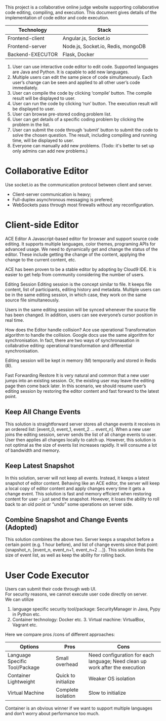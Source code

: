 This project is a collaborative online judge website supporting collaborative code editing, compiling, and execution.
This document gives details of the implementation of code editor and code execution.

|Technology | Stack|
| --- | --- |
| Frontend-client | Angular.js, Socket.io |
| Frontend-server | Node.js, Socket.io, Redis, mongoDB |
| Backend-EXECUTOR | Flask, Docker |


1. User can use interactive code editor to edit code. Supported languages are Java and Python. 
   It is capable to add new languages.  
2. Multiple users can edit the same piece of code simultaneously. Each user’s change can be seen and 
   applied to all other user’s code immediately.  
3. User can compile the code by clicking ‘compile’ button. The compile result will be displayed to user. 
4. User can run the code by clicking ‘run’ button. The execution result will be displayed to user. 
5. User can browse pre-stored coding problem list. 
6. User can get details of a specific coding problem by clicking the problem in the list. 
7. User can submit the code through ‘submit’ button to submit the code to solve the chosen question. 
   The result, including compiling and running time, will be displayed to user.
8. Everyone can manually add new problems. (Todo: it's better to set up only admins can add new problems.) 
 


# Collaborative Editor 
Use socket.io as the communication protocol between client and server. 
* Client-server communication is heavy; 
* Full-duplex asynchronous messaging is prefered; 
* WebSockets pass through most firewalls without any reconfiguration. 

# Client-side Editor 
ACE Editor 
A Javascript-based editor for browser and support source code editing. 
It supports multiple languages, color themes, programing APIs for advanced usage. 
We need to dynamically get and change the status of the editor. 
These include getting the change of the content, applying the change to the current content, etc. 
 
ACE has been proven to be a stable editor by adopting by Cloud9 IDE. 
It is easier to get help from community considering the number of users.  
 
Editing Session
Editing session is the concept similar to file. It keeps file content, list of participants, editing history and metadata. 
Multiple users can be in the same editing session, in which case, they work on the same source file simultaneously.  

Users in the same editing session will be synced whenever the source file has been changed. 
In addition, users can see everyone’s cursor position in real time. 

How does the Editor handle collision?
Ace use operational Transformation algorithm to handle the collision. 
Google docs use the same algorithm for synchronisation.
In fact, there are two ways of synchronasation in collabrative editing: 
operational transformation and differential synchronisation.


Editing session will be kept in memory (M) temporarily and stored in Redis (R).  
 
Fast Forwarding Restore It is very natural and common that a new user jumps into an existing session. 
Or, the existing user may leave the editing page then come back later. 
In this scenario, we should resume user’s editing session by restoring the editor content and fast forward to the latest point. 

## Keep All Change Events 
This solution is straightforward
server stores all change events it receives in an ordered list: [event_0, event_1, event_2 … event_n]. 
When a new user joins the editing session, server sends the list of all change events to user. 
User then applies all changes locally to catch up. 
However, this solution is not optimal as the size of events list increases rapidly. 
It will consume a lot of bandwidth and memory. 
 
## Keep Latest Snapshot 
In this solution, server will not keep all events. 
Instead, it keeps a latest snapshot of editor content. 
Behaving like an ACE editor, the server will keep a local copy of editor content and apply changes every time it gets a change event. 
This solution is fast and memory efficient when restoring content for user - just send the snapshot. 
However, it loses the ability to roll back to an old point or “undo” some operations on server side. 
 
## Combine Snapshot and Change Events (Adopted) 
This solution combines the above two. 
Server keeps a snapshot before a certain point (e.g. 1 hour before), and list of change events since that point: 
{snapshot_n, [event_n, event_n+1, 
event_n+2 ...]}. 
This solution limits the size of event list, as well as keep the ability for rolling back.  
 

# User Code Executor 
Users can submit their code through web UI.  
For security reasons, we cannot execute user code directly on server.  
We can utilize   
1. language specific security tool/package: SecurityManager in Java, Pypy in Python etc. 
2. Container technology: Docker etc. 3. Virtual machine: VirtualBox, Vagrant etc. 
 
Here we compare pros /cons of different approaches: 
 
Options   |                           Pros            |               Cons 
--- | --- | ---
Language Specific Tool/Package | Small overhead        |     Need configuration for each language; Need clean up work after the execution
Container Lightweight      |        Quick to initialize    |    Weaker OS isolation
Virtual Machine             |        Complete isolation      |  Slow to initialize
 
Container is an obvious winner if we want to support multiple languages and don’t worry about performance too much.  
